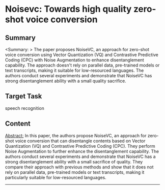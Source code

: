 # Noisevc: Towards high quality zero-shot voice conversion

## Summary

<Summary: > The paper proposes NoiseVC, an approach for zero-shot voice conversion using Vector Quantization (VQ) and Contrastive Predictive Coding (CPC) with Noise Augmentation to enhance disentanglement capability. The approach doesn't rely on parallel data, pre-trained models or text transcripts, making it suitable for low-resourced languages. The authors conduct several experiments and demonstrate that NoiseVC has strong disentanglement ability with a small quality sacrifice.


## Target Task

speech recognition

## Content

<Abstract:> In this paper, the authors propose NoiseVC, an approach for zero-shot voice conversion that can disentangle contents based on Vector Quantization (VQ) and Contrastive Predictive Coding (CPC). They perform Noise Augmentation to further enhance the disentanglement capability. The authors conduct several experiments and demonstrate that NoiseVC has a strong disentanglement ability with a small sacrifice of quality. They compare their approach with previous methods and show that it does not rely on parallel data, pre-trained models or text transcripts, making it particularly suitable for low-resourced languages.



---

